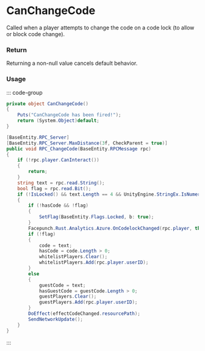 # CanChangeCode
<Badge type="info" text="Player"/><Badge type="danger" text="Carbon Compatible"/><Badge type="warning" text="Oxide Compatible"/>
Called when a player attempts to change the code on a code lock (to allow or block code change).

### Return
Returning a non-null value cancels default behavior.

### Usage
::: code-group
```csharp [Example]
private object CanChangeCode()
{
	Puts("CanChangeCode has been fired!");
	return (System.Object)default;
}
```
```csharp [Source — Assembly-CSharp @ CodeLock]
[BaseEntity.RPC_Server]
[BaseEntity.RPC_Server.MaxDistance(3f, CheckParent = true)]
public void RPC_ChangeCode(BaseEntity.RPCMessage rpc)
{
	if (!rpc.player.CanInteract())
	{
		return;
	}
	string text = rpc.read.String();
	bool flag = rpc.read.Bit();
	if (!IsLocked() && text.Length == 4 && UnityEngine.StringEx.IsNumeric(text) && !(!hasCode && flag))
	{
		if (!hasCode && !flag)
		{
			SetFlag(BaseEntity.Flags.Locked, b: true);
		}
		Facepunch.Rust.Analytics.Azure.OnCodelockChanged(rpc.player, this, flag ? guestCode : code, text, flag);
		if (!flag)
		{
			code = text;
			hasCode = code.Length > 0;
			whitelistPlayers.Clear();
			whitelistPlayers.Add(rpc.player.userID);
		}
		else
		{
			guestCode = text;
			hasGuestCode = guestCode.Length > 0;
			guestPlayers.Clear();
			guestPlayers.Add(rpc.player.userID);
		}
		DoEffect(effectCodeChanged.resourcePath);
		SendNetworkUpdate();
	}
}

```
:::
